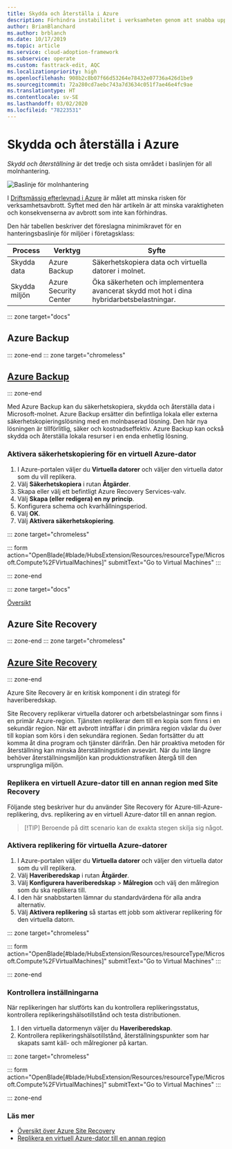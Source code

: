 ```yaml
---
title: Skydda och återställa i Azure
description: Förhindra instabilitet i verksamheten genom att snabba upp återställningen
author: BrianBlanchard
ms.author: brblanch
ms.date: 10/17/2019
ms.topic: article
ms.service: cloud-adoption-framework
ms.subservice: operate
ms.custom: fasttrack-edit, AQC
ms.localizationpriority: high
ms.openlocfilehash: 908b2c8b07f66d53264e78432e07736a426d1be9
ms.sourcegitcommit: 72a280cd7aebc743a7d3634c051f7ae46e4fc9ae
ms.translationtype: HT
ms.contentlocale: sv-SE
ms.lasthandoff: 03/02/2020
ms.locfileid: "78223531"
---
```

# <a name="protect-and-recover-in-azure"></a>Skydda och återställa i Azure

_Skydd och återställning_ är det tredje och sista området i baslinjen för all molnhantering.

![Baslinje för molnhantering](../../_images/manage/management-baseline.png)

I [Driftsmässig efterlevnad i Azure](./operational-compliance.md) är målet att minska risken för verksamhetsavbrott. Syftet med den här artikeln är att minska varaktigheten och konsekvenserna av avbrott som inte kan förhindras.

Den här tabellen beskriver det föreslagna minimikravet för en hanteringsbaslinje för miljöer i företagsklass:

|Process  |Verktyg  |Syfte  |
|---------|---------|---------|
|Skydda data|Azure Backup|Säkerhetskopiera data och virtuella datorer i molnet.|
|Skydda miljön|Azure Security Center|Öka säkerheten och implementera avancerat skydd mot hot i dina hybridarbetsbelastningar.|

::: zone target="docs"

## <a name="azure-backup"></a>Azure Backup

::: zone-end
::: zone target="chromeless"

## <a name="azure-backup"></a>[Azure Backup](#tab/UpdbackupateManagement)

::: zone-end

Med Azure Backup kan du säkerhetskopiera, skydda och återställa data i Microsoft-molnet. Azure Backup ersätter din befintliga lokala eller externa säkerhetskopieringslösning med en molnbaserad lösning. Den här nya lösningen är tillförlitlig, säker och kostnadseffektiv. Azure Backup kan också skydda och återställa lokala resurser i en enda enhetlig lösning.

### <a name="enable-backup-for-an-azure-vm"></a>Aktivera säkerhetskopiering för en virtuell Azure-dator

1. I Azure-portalen väljer du **Virtuella datorer** och väljer den virtuella dator som du vill replikera.
1. Välj **Säkerhetskopiera** i rutan **Åtgärder**.
1. Skapa eller välj ett befintligt Azure Recovery Services-valv.
1. Välj **Skapa (eller redigera) en ny princip**.
1. Konfigurera schema och kvarhållningsperiod.
1. Välj **OK**.
1. Välj **Aktivera säkerhetskopiering**.

::: zone target="chromeless"

::: form action="OpenBlade[#blade/HubsExtension/Resources/resourceType/Microsoft.Compute%2FVirtualMachines]" submitText="Go to Virtual Machines" :::

::: zone-end

::: zone target="docs"

[Översikt](https://docs.microsoft.com/azure/backup/backup-introduction-to-azure-backup)

## <a name="azure-site-recovery"></a>Azure Site Recovery

::: zone-end
::: zone target="chromeless"

## <a name="azure-site-recovery"></a>[Azure Site Recovery](#tab/siterecovery)

::: zone-end

Azure Site Recovery är en kritisk komponent i din strategi för haveriberedskap.

Site Recovery replikerar virtuella datorer och arbetsbelastningar som finns i en primär Azure-region. Tjänsten replikerar dem till en kopia som finns i en sekundär region. När ett avbrott inträffar i din primära region växlar du över till kopian som körs i den sekundära regionen. Sedan fortsätter du att komma åt dina program och tjänster därifrån. Den här proaktiva metoden för återställning kan minska återställningstiden avsevärt. När du inte längre behöver återställningsmiljön kan produktionstrafiken återgå till den ursprungliga miljön.

### <a name="replicate-an-azure-vm-to-another-region-with-site-recovery"></a>Replikera en virtuell Azure-dator till en annan region med Site Recovery

Följande steg beskriver hur du använder Site Recovery för Azure-till-Azure-replikering, dvs. replikering av en virtuell Azure-dator till en annan region.
>
> [!TIP]
> Beroende på ditt scenario kan de exakta stegen skilja sig något.
>

### <a name="enable-replication-for-the-azure-vm"></a>Aktivera replikering för virtuella Azure-datorer

1. I Azure-portalen väljer du **Virtuella datorer** och väljer den virtuella dator som du vill replikera.
1. Välj **Haveriberedskap** i rutan **Åtgärder**.
1. Välj **Konfigurera haveriberedskap** > **Målregion** och välj den målregion som du ska replikera till.
1. I den här snabbstarten lämnar du standardvärdena för alla andra alternativ.
1. Välj **Aktivera replikering** så startas ett jobb som aktiverar replikering för den virtuella datorn.

::: zone target="chromeless"

::: form action="OpenBlade[#blade/HubsExtension/Resources/resourceType/Microsoft.Compute%2FVirtualMachines]" submitText="Go to Virtual Machines" :::

::: zone-end

### <a name="verify-settings"></a>Kontrollera inställningarna

När replikeringen har slutförts kan du kontrollera replikeringsstatus, kontrollera replikeringshälsotillstånd och testa distributionen.

1. I den virtuella datormenyn väljer du **Haveriberedskap**.
1. Kontrollera replikeringshälsotillstånd, återställningspunkter som har skapats samt käll- och målregioner på kartan.

::: zone target="chromeless"

::: form action="OpenBlade[#blade/HubsExtension/Resources/resourceType/Microsoft.Compute%2FVirtualMachines]" submitText="Go to Virtual Machines" :::

::: zone-end

### <a name="learn-more"></a>Läs mer

- [Översikt över Azure Site Recovery](https://docs.microsoft.com/azure/site-recovery/site-recovery-overview)
- [Replikera en virtuell Azure-dator till en annan region](https://docs.microsoft.com/azure/site-recovery/azure-to-azure-quickstart)

